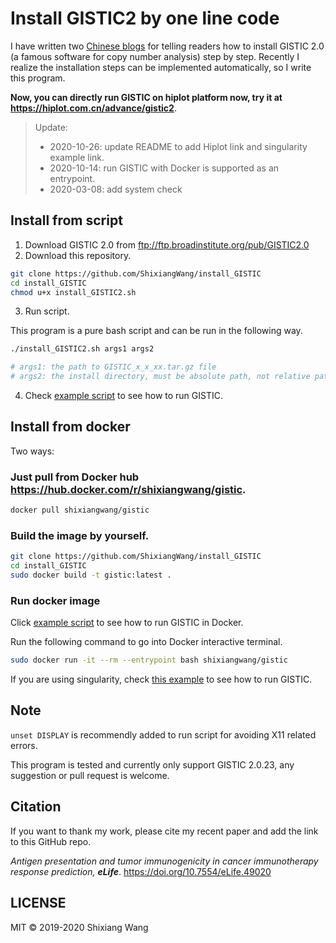 # Install GISTIC2 by one line code

I have written two [Chinese blogs](https://www.jianshu.com/p/5822759a67e2) for telling readers how to install GISTIC 2.0 (a famous software for copy number analysis) step by step. Recently I realize the installation steps can be implemented automatically, so I write this program.

**Now, you can directly run GISTIC on hiplot platform now, try it at <https://hiplot.com.cn/advance/gistic2>**.

> Update:
> 
> - 2020-10-26: update README to add Hiplot link and singularity example link.
> - 2020-10-14: run GISTIC with Docker is supported as an entrypoint.
> - 2020-03-08: add system check

## Install from script 

1. Download GISTIC 2.0 from ftp://ftp.broadinstitute.org/pub/GISTIC2.0
2. Download this repository.

```bash
git clone https://github.com/ShixiangWang/install_GISTIC
cd install_GISTIC
chmod u+x install_GISTIC2.sh
```
3. Run script.

This program is a pure bash script and can be run in the following way.

```bash
./install_GISTIC2.sh args1 args2

# args1: the path to GISTIC_x_x_xx.tar.gz file
# args2: the install directory, must be absolute path, not relative path
```

4. Check [example script](./run_GISTIC_example.sh) to see how to run GISTIC.

## Install from docker

Two ways:

### Just pull from Docker hub <https://hub.docker.com/r/shixiangwang/gistic>.

```bash
docker pull shixiangwang/gistic
```

### Build the image by yourself.

```bash
git clone https://github.com/ShixiangWang/install_GISTIC
cd install_GISTIC
sudo docker build -t gistic:latest .
```

### Run docker image

Click [example script](./run_docker.sh) to see how to run GISTIC in Docker.

Run the following command to go into Docker interactive terminal.

```sh
sudo docker run -it --rm --entrypoint bash shixiangwang/gistic
```

If you are using singularity, check [this example](./run_singularity.sh) to see how to run GISTIC.

## Note

`unset DISPLAY` is recommendly added to run script for avoiding X11 related errors.

This program is tested and currently only support GISTIC 2.0.23, any suggestion or pull request is welcome.

## Citation

If you want to thank my work, please cite my recent paper and add the link to this GitHub repo.

*Antigen presentation and tumor immunogenicity in cancer immunotherapy response prediction, **eLife***. https://doi.org/10.7554/eLife.49020

## LICENSE

MIT &copy; 2019-2020 Shixiang Wang

